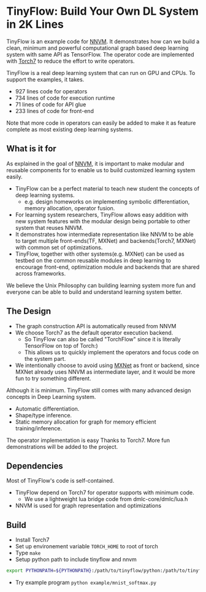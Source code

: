 # TinyFlow: Build Your Own DL System in 2K Lines

TinyFlow is an example code for [NNVM](https://github.com/dmlc/nnvm/).
It demonstrates how can we build a clean, minimum and powerful computational
graph based deep learning system with same API as TensorFlow.
The operator code are implemented with [Torch7](https://github.com/torch/torch7) to reduce the effort to write operators.

TinyFlow is a real deep learning system that can run on GPU and CPUs.
To support the examples, it takes.
- 927 lines code for operators
- 734 lines of code for execution runtime
- 71 lines of code for API glue
- 233 lines of code for front-end

Note that more code in operators can easily be added to make it as
feature complete as most existing deep learning systems.

## What is it for
As explained in the goal of [NNVM](https://github.com/dmlc/nnvm/),
it is important to make modular and reusable components for to enable us to build
customized learning system easily.

- TinyFlow can be a perfect material to teach new student the concepts of deep learning systems.
  - e.g. design homeworks on implementing symbolic differentiation, memory allocation, operator fusion.
- For learning system researchers, TinyFlow allows easy addition with new system features with
  the modular design being portable to other system that reuses NNVM.
- It demonstrates how intermediate representation like NNVM to be able to
  target multiple front-ends(TF, MXNet) and backends(Torch7, MXNet) with common set of optimizations.
- TinyFlow, together with other systems(e.g. MXNet) can be used as testbed on the
  common reusable modules in deep learning to encourage front-end, optimization module and backends
  that are shared across frameworks.


We believe the Unix Philosophy can building learning system more fun and everyone can be able to build
and understand learning system better.

## The Design
- The graph construction API is automatically reused from NNVM
- We choose Torch7 as the default operator execution backend.
  - So TinyFlow can also be called "TorchFlow" since it is literally TensorFlow on top of Torch:)
  - This allows us to quickly implement the operators and focus code on the system part.
- We intentionally choose to avoid using [MXNet](https://github.com/dmlc/mxnet) as front or backend,
  since MXNet already uses NNVM as intermediate layer, and it would be more fun to try something different.

Although it is minimum. TinyFlow still comes with many advanced design concepts in Deep Learning system.
- Automatic differentiation.
- Shape/type inference.
- Static memory allocation for graph for memory efficient training/inference.

The operator implementation is easy Thanks to Torch7. More fun demonstrations will be added to the project.

## Dependencies
Most of TinyFlow's code is self-contained.
- TinyFlow depend on Torch7 for operator supports with minimum code.
  - We use a lightweight lua bridge code from dmlc-core/dmlc/lua.h
- NNVM is used for graph representation and optimizations

## Build
- Install Torch7
- Set up environement variable ```TORCH_HOME``` to root of torch
- Type ```make```
- Setup python path to include tinyflow and nnvm
```bash
export PYTHONPATH=${PYTHONPATH}:/path/to/tinyflow/python:/path/to/tinyflow/nnvm/python
```
- Try example program ```python example/mnist_softmax.py```

